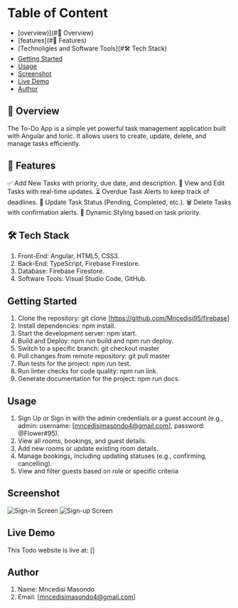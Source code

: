 # Table of Content

- [overview)](#📌 Overview)
- [features](#🚀 Features)
- [Technoligies and Software Tools](#🛠️ Tech Stack)
- [Getting Started](#getting-started)
- [Usage](#usage)
- [Screenshot](#screenshot)
- [Live Demo](#live-demo)
- [Author](#author)

## 📌 Overview

The To-Do App is a simple yet powerful task management application built with Angular and Ionic. It allows users to create, update, delete, and manage tasks efficiently.

## 🚀 Features

✅ Add New Tasks with priority, due date, and description.
📅 View and Edit Tasks with real-time updates.
⏳ Overdue Task Alerts to keep track of deadlines.
🔄 Update Task Status (Pending, Completed, etc.).
🗑️ Delete Tasks with confirmation alerts.
🎨 Dynamic Styling based on task priority.

## 🛠️ Tech Stack

1. Front-End: Angular, HTML5, CSS3.
2. Back-End: TypeScript, Firebase Firestore.
3. Database: Firebase Firestore.
4. Software Tools: Visual Studio Code, GitHub.

## Getting Started

1. Clone the repository: git clone [https://github.com/Mncedisi95/firebase]
2. Install dependencies: npm install.
3. Start the development server: npm start.
4. Build and Deploy: npm run build and npm run deploy.
5. Switch to a specific branch: git checkout master
6. Pull changes from remote repository: git pull master
7. Run tests for the project: npm run test.
8. Run linter checks for code quality: npm run link.
9. Generate documentation for the project: npm run docs.

## Usage

1. Sign Up or Sign in with the admin credentials or a guest account (e.g., admin: username: [mncedisimasondo4@gmail.com], password: @Flower#95).
2. View all rooms, bookings, and guest details.
3. Add new rooms or update existing room details.
4. Manage bookings, including updating statuses (e.g., confirming, cancelling).
5. View and filter guests based on role or specific criteria

## Screenshot

![Sign-in Screen](src/assets/screenshots/login.png)
![Sign-up Screen](src/assets/screenshots/register.png)

## Live Demo

This Todo website is live at: []

## Author

1. Name: Mncedisi Masondo
2. Email: [mncedisimasondo4@gmail.com]